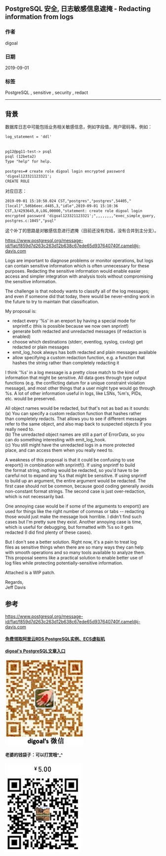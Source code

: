## PostgreSQL 安全, 日志敏感信息遮掩 - Redacting information from logs  
                                            
### 作者                                            
digoal                                            
                                            
### 日期                                            
2019-09-01                                          
                                            
### 标签                                            
PostgreSQL , sensitive , security , redact         
                                            
----                                            
                                            
## 背景    
数据库日志中可能包括业务相关敏感信息，例如字段值，用户密码等。例如：      
  
```  
log_statement = 'ddl'  
  
  
pg12@pg11-test-> psql  
psql (12beta2)  
Type "help" for help.  
  
postgres=# create role digoal login encrypted password 'digoal123321123321';  
CREATE ROLE  
```  
  
对应日志：  
  
```  
2019-09-01 15:10:50.024 CST,"postgres","postgres",54405,"[local]",5d6b6eec.d485,3,"idle",2019-09-01 15:10:36 CST,3/4293645,0,LOG,00000,"statement: create role digoal login encrypted password 'digoal123321123321';",,,,,,,,"exec_simple_query, postgres.c:1045","psql"  
```  
  
这个补丁的思路是对敏感信息进行遮掩（目前还没有完结，没有合并到主分支）。       
  
https://www.postgresql.org/message-id/flat/f859d7d263c263d12b638c67ede65d937640740f.camel@j-davis.com  
  
  
Logs are important to diagnose problems or monitor operations, but logs  
can contain sensitive information which is often unnecessary for these  
purposes. Redacting the sensitive information would enable easier  
access and simpler integration with analysis tools without compromising  
the sensitive information.  
  
The challenge is that nobody wants to classify all of the log messages;  
and even if someone did that today, there would be never-ending work in  
the future to try to maintain that classification.  
  
My proposal is:  
  
 * redact every '%s' in an ereport by having a special mode for  
snprintf.c (this is possible because we now own snprintf)  
 * generate both redacted and unredacted messages (if redaction is  
enabled)  
 * choose which destinations (stderr, eventlog, syslog, csvlog) get  
redacted or plain messages  
 * emit_log_hook always has both redacted and plain messages available  
 * allow specifying a custom redaction function, e.g. a function that  
hashes the string rather than completely redacting it  
  
I think '%s' in a log message is a pretty close match to the kind of  
information that might be sensitive. All data goes through type output  
functions (e.g. the conflicting datum for a unique constraint violation  
message), and most other things that a user might type would go through  
%s. A lot of other information useful in logs, like LSNs, %m's, PIDs,  
etc. would be preserved.  
  
All object names would be redacted, but that's not as bad as it sounds:  
  (a) You can specify a custom redaction function that hashes rather  
than completely redacts. That allows you to see if different messages  
refer to the same object, and also map back to suspected objects if you  
really need to.  
  (b) The unredacted object names are still a part of ErrorData, so you  
can do something interesting with emit_log_hook.  
  (c) You still might have the unredacted logs in a more protected  
place, and can access them when you really need to.  
  
A weakness of this proposal is that it could be confusing to use  
ereport() in combination with snprintf(). If using snprintf to build  
the format string, nothing would be redacted, so you'd have to be  
careful not to expand any %s that might be sensitive. If using snprintf  
to build up an argument, the entire argument would be redacted. The  
first case should not be common, because good coding generally avoids  
non-constant format strings. The second case is just over-redaction,  
which is not necessarily bad.  
  
One annoying case would be if some of the arguments to ereport() are  
used for things like the right number of commas or tabs -- redacting  
those would just make the message look horrible. I didn't find such  
cases but I'm pretty sure they exist. Another annoying case is time,  
which is useful for debugging, but formatted with %s so it gets  
redacted (I did find plenty of these cases).  
  
But I don't see a better solution. Right now, it's a pain to treat log  
files as sensitive things when there are so many ways they can help  
with smooth operations and so many tools available to analyze them.  
This proposal seems like a practical solution to enable better use of  
log files while protecting potentially-sensitive information.  
  
Attached is a WIP patch.  
  
Regards,  
	Jeff Davis  
  
  
## 参考  
https://www.postgresql.org/message-id/flat/f859d7d263c263d12b638c67ede65d937640740f.camel@j-davis.com  
    
  
  
  
  
  
  
  
  
  
#### [免费领取阿里云RDS PostgreSQL实例、ECS虚拟机](https://free.aliyun.com/ "57258f76c37864c6e6d23383d05714ea")
  
  
#### [digoal's PostgreSQL文章入口](https://github.com/digoal/blog/blob/master/README.md "22709685feb7cab07d30f30387f0a9ae")
  
  
![digoal's weixin](../pic/digoal_weixin.jpg "f7ad92eeba24523fd47a6e1a0e691b59")
  
  
#### 老婆的钱袋子：可以打赏哦^_^  
![wife's weixin ds](../pic/wife_weixin_ds.jpg "acd5cce1a143ef1d6931b1956457bc9f")
  
